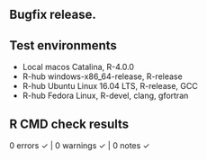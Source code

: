 Bugfix release.
--

## Test environments
- Local macos Catalina, R-4.0.0
- R-hub windows-x86_64-release, R-release
- R-hub Ubuntu Linux 16.04 LTS, R-release, GCC
- R-hub Fedora Linux, R-devel, clang, gfortran

## R CMD check results
0 errors ✓ | 0 warnings ✓ | 0 notes ✓

